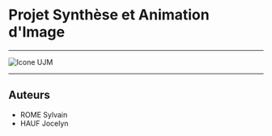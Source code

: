 # Projet Synthèse et Animation d'Image

-------

![Icone UJM](https://claroline-connect.univ-st-etienne.fr/web/app.php/file/resource/media/36025)

-------

## Auteurs 

* ROME Sylvain
* HAUF Jocelyn
